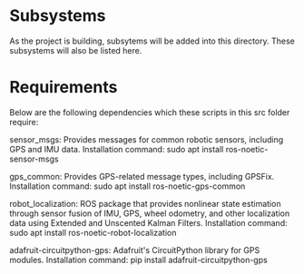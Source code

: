 # Subsystems

As the project is building, subsytems will be added into this directory. These subsystems will also be listed here.

# Requirements

Below are the following dependencies which these scripts in this src folder require:

sensor_msgs: Provides messages for common robotic sensors, including GPS and IMU data.
Installation command:
sudo apt install ros-noetic-sensor-msgs

gps_common: Provides GPS-related message types, including GPSFix.
Installation command:
sudo apt install ros-noetic-gps-common

robot_localization: ROS package that provides nonlinear state estimation through sensor fusion of IMU, GPS, wheel odometry, and other localization data using Extended and Unscented Kalman Filters.
Installation command:
sudo apt install ros-noetic-robot-localization

adafruit-circuitpython-gps: Adafruit's CircuitPython library for GPS modules.
Installation command:
pip install adafruit-circuitpython-gps